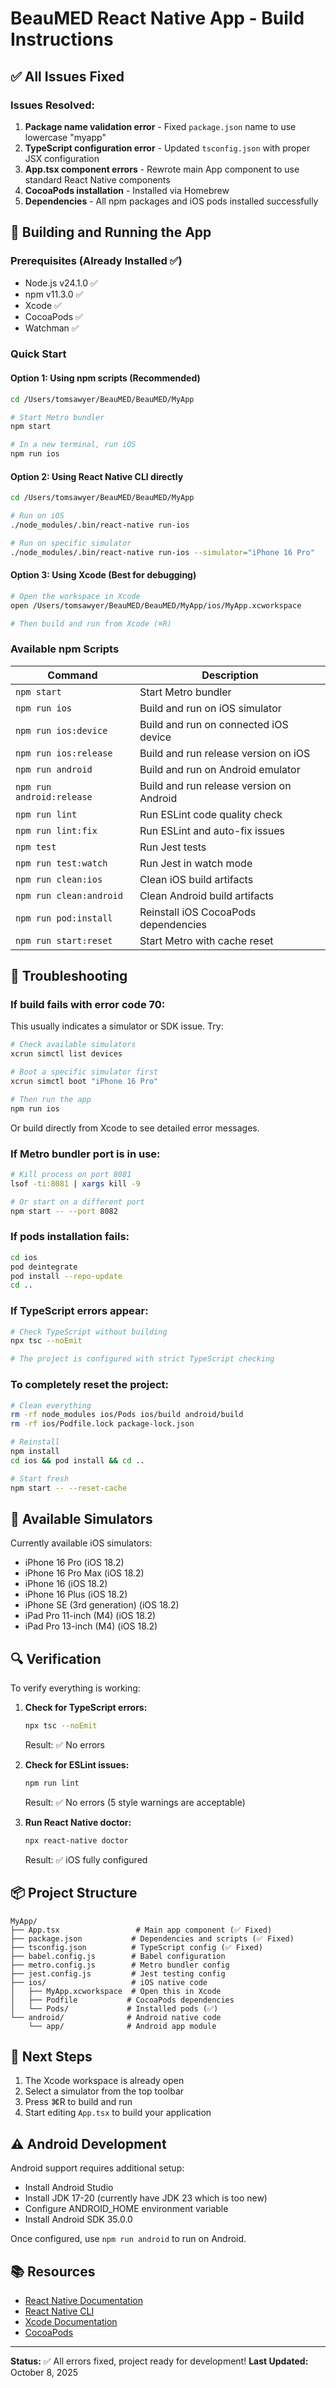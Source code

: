 # BeauMED React Native App - Build Instructions

## ✅ All Issues Fixed

### Issues Resolved:
1. **Package name validation error** - Fixed `package.json` name to use lowercase "myapp"
2. **TypeScript configuration error** - Updated `tsconfig.json` with proper JSX configuration
3. **App.tsx component errors** - Rewrote main App component to use standard React Native components
4. **CocoaPods installation** - Installed via Homebrew
5. **Dependencies** - All npm packages and iOS pods installed successfully

## 🚀 Building and Running the App

### Prerequisites (Already Installed ✅)
- Node.js v24.1.0 ✅
- npm v11.3.0 ✅
- Xcode ✅
- CocoaPods ✅
- Watchman ✅

### Quick Start

#### Option 1: Using npm scripts (Recommended)
```bash
cd /Users/tomsawyer/BeauMED/BeauMED/MyApp

# Start Metro bundler
npm start

# In a new terminal, run iOS
npm run ios
```

#### Option 2: Using React Native CLI directly
```bash
cd /Users/tomsawyer/BeauMED/BeauMED/MyApp

# Run on iOS
./node_modules/.bin/react-native run-ios

# Run on specific simulator
./node_modules/.bin/react-native run-ios --simulator="iPhone 16 Pro"
```

#### Option 3: Using Xcode (Best for debugging)
```bash
# Open the workspace in Xcode
open /Users/tomsawyer/BeauMED/BeauMED/MyApp/ios/MyApp.xcworkspace

# Then build and run from Xcode (⌘R)
```

### Available npm Scripts

| Command | Description |
|---------|-------------|
| `npm start` | Start Metro bundler |
| `npm run ios` | Build and run on iOS simulator |
| `npm run ios:device` | Build and run on connected iOS device |
| `npm run ios:release` | Build and run release version on iOS |
| `npm run android` | Build and run on Android emulator |
| `npm run android:release` | Build and run release version on Android |
| `npm run lint` | Run ESLint code quality check |
| `npm run lint:fix` | Run ESLint and auto-fix issues |
| `npm test` | Run Jest tests |
| `npm run test:watch` | Run Jest in watch mode |
| `npm run clean:ios` | Clean iOS build artifacts |
| `npm run clean:android` | Clean Android build artifacts |
| `npm run pod:install` | Reinstall iOS CocoaPods dependencies |
| `npm run start:reset` | Start Metro with cache reset |

## 🔧 Troubleshooting

### If build fails with error code 70:
This usually indicates a simulator or SDK issue. Try:
```bash
# Check available simulators
xcrun simctl list devices

# Boot a specific simulator first
xcrun simctl boot "iPhone 16 Pro"

# Then run the app
npm run ios
```

Or build directly from Xcode to see detailed error messages.

### If Metro bundler port is in use:
```bash
# Kill process on port 8081
lsof -ti:8081 | xargs kill -9

# Or start on a different port
npm start -- --port 8082
```

### If pods installation fails:
```bash
cd ios
pod deintegrate
pod install --repo-update
cd ..
```

### If TypeScript errors appear:
```bash
# Check TypeScript without building
npx tsc --noEmit

# The project is configured with strict TypeScript checking
```

### To completely reset the project:
```bash
# Clean everything
rm -rf node_modules ios/Pods ios/build android/build
rm -rf ios/Podfile.lock package-lock.json

# Reinstall
npm install
cd ios && pod install && cd ..

# Start fresh
npm start -- --reset-cache
```

## 📱 Available Simulators

Currently available iOS simulators:
- iPhone 16 Pro (iOS 18.2)
- iPhone 16 Pro Max (iOS 18.2)
- iPhone 16 (iOS 18.2)
- iPhone 16 Plus (iOS 18.2)
- iPhone SE (3rd generation) (iOS 18.2)
- iPad Pro 11-inch (M4) (iOS 18.2)
- iPad Pro 13-inch (M4) (iOS 18.2)

## 🔍 Verification

To verify everything is working:

1. **Check for TypeScript errors:**
   ```bash
   npx tsc --noEmit
   ```
   Result: ✅ No errors

2. **Check for ESLint issues:**
   ```bash
   npm run lint
   ```
   Result: ✅ No errors (5 style warnings are acceptable)

3. **Run React Native doctor:**
   ```bash
   npx react-native doctor
   ```
   Result: ✅ iOS fully configured

## 📦 Project Structure

```
MyApp/
├── App.tsx                 # Main app component (✅ Fixed)
├── package.json           # Dependencies and scripts (✅ Fixed)
├── tsconfig.json          # TypeScript config (✅ Fixed)
├── babel.config.js        # Babel configuration
├── metro.config.js        # Metro bundler config
├── jest.config.js         # Jest testing config
├── ios/                   # iOS native code
│   ├── MyApp.xcworkspace  # Open this in Xcode
│   ├── Podfile           # CocoaPods dependencies
│   └── Pods/             # Installed pods (✅)
└── android/              # Android native code
    └── app/              # Android app module
```

## 🎯 Next Steps

1. The Xcode workspace is already open
2. Select a simulator from the top toolbar
3. Press ⌘R to build and run
4. Start editing `App.tsx` to build your application

## ⚠️ Android Development

Android support requires additional setup:
- Install Android Studio
- Install JDK 17-20 (currently have JDK 23 which is too new)
- Configure ANDROID_HOME environment variable
- Install Android SDK 35.0.0

Once configured, use `npm run android` to run on Android.

## 📚 Resources

- [React Native Documentation](https://reactnative.dev/)
- [React Native CLI](https://github.com/react-native-community/cli)
- [Xcode Documentation](https://developer.apple.com/xcode/)
- [CocoaPods](https://cocoapods.org/)

---

**Status:** ✅ All errors fixed, project ready for development!
**Last Updated:** October 8, 2025
